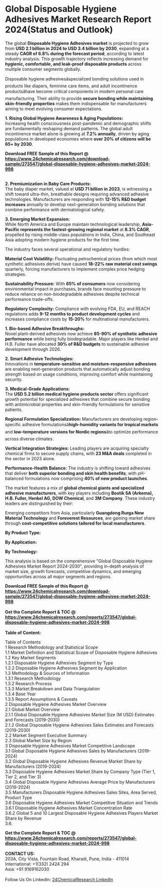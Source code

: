 <h1>Global Disposable Hygiene Adhesives Market Research Report 2024(Status and Outlook)</h1><p>The global <strong>Disposable Hygiene Adhesives market</strong> is projected to grow from <strong>USD 2.1 billion in 2024 to USD 3.4 billion by 2030</strong>, expanding at a steady <strong>CAGR of 6.8% during the forecast period</strong>, according to latest industry analysis. This growth trajectory reflects increasing demand for <strong>hygienic, comfortable, and leak-proof disposable products</strong> across multiple consumer segments globally.</p><p>Disposable hygiene adhesivesâspecialized bonding solutions used in products like diapers, feminine care items, and adult incontinence productsâhave become critical components in modern personal care manufacturing. Their ability to provide <strong>secure bonding while maintaining skin-friendly properties</strong> makes them indispensable for manufacturers aiming to meet evolving consumer expectations.</p><p><strong>1. Rising Global Hygiene Awareness &amp; Aging Populations:</strong><br>
Increasing health consciousness post-pandemic and demographic shifts are fundamentally reshaping demand patterns. The global adult incontinence market alone is growing at <strong>7.2% annually</strong>, driven by aging populations in developed economies where <strong>over 20% of citizens will be 65+ by 2030</strong>.</p><div><b>Download FREE Sample of this Report @ 
            <a href="https://www.24chemicalresearch.com/download-sample/273547/global-disposable-hygiene-adhesives-market-2024-998">
            https://www.24chemicalresearch.com/download-sample/273547/global-disposable-hygiene-adhesives-market-2024-998</a></b></div><br><p><strong>2. Premiumization in Baby Care Products:</strong><br>
The baby diaper market, valued at <strong>USD 71 billion in 2023</strong>, is witnessing a shift toward ultra-thin, breathable designs requiring advanced adhesive technologies. Manufacturers are responding with <strong>12-15% R&amp;D budget increases</strong> annually to develop next-generation bonding solutions that combine performance with dermatological safety.</p><p><strong>3. Emerging Market Expansion:</strong><br>
While North America and Europe maintain technological leadership, <strong>Asia-Pacific represents the fastest-growing regional market</strong> at <strong>8.3% CAGR</strong>, propelled by rising middle-class populations in India, China, and Southeast Asia adopting modern hygiene products for the first time.</p><p>The industry faces several operational and regulatory hurdles:</p><p><strong>Material Cost Volatility:</strong> Fluctuating petrochemical prices (from which most synthetic adhesives derive) have caused <strong>18-22% raw material cost swings</strong> quarterly, forcing manufacturers to implement complex price hedging strategies.</p><p><strong>Sustainability Pressure:</strong> With <strong>65% of consumers</strong> now considering environmental impact in purchases, brands face mounting pressure to reduce reliance on non-biodegradable adhesives despite technical performance trade-offs.</p><p><strong>Regulatory Complexity:</strong> Compliance with evolving FDA, EU, and REACH regulations adds <strong>9-12 months to product development cycles</strong> and increases compliance costs by <strong>15-20%</strong> for multinational manufacturers.</p><p><strong>1. Bio-based Adhesive Breakthroughs:</strong><br>
Novel plant-derived adhesives now achieve <strong>85-90% of synthetic adhesive performance</strong> while being fully biodegradable. Major players like Henkel and H.B. Fuller have allocated <strong>30% of R&amp;D budgets</strong> to sustainable adhesive development through 2026.</p><p><strong>2. Smart Adhesive Technologies:</strong><br>
Innovations in <strong>temperature-sensitive and moisture-responsive adhesives</strong> are enabling next-generation products that automatically adjust bonding strength based on usage conditions, improving comfort while maintaining security.</p><p><strong>3. Medical-Grade Applications:</strong><br>
The <strong>USD 5.2 billion medical hygiene products sector</strong> offers significant growth potential for specialized adhesives that combine secure bonding with antimicrobial properties and skin-friendly formulations for sensitive patients.</p><p><strong>Regional Formulation Specialization:</strong> Manufacturers are developing region-specific adhesive formulationsâ<strong>high-humidity variants for tropical markets</strong> and <strong>low-temperature versions for Nordic regions</strong>âto optimize performance across diverse climates.</p><p><strong>Vertical Integration Strategies:</strong> Leading players are acquiring specialty chemical firms to secure supply chains, with <strong>23 M&amp;A deals</strong> completed in the sector in 2023 alone.</p><p><strong>Performance-Health Balance:</strong> The industry is shifting toward adhesives that deliver <strong>both superior bonding and skin health benefits</strong>, with pH-balanced formulations now comprising <strong>40% of new product launches</strong>.</p><p>The market features a mix of <strong>global chemical giants and specialized adhesive manufacturers</strong>, with key players including <strong>Bostik SA (Arkema), H.B. Fuller, Henkel AG, DOW Chemical</strong>, and <strong>3M Company</strong>. These industry leaders are distinguished by their:</p><p>Emerging competitors from Asia, particularly <strong>Guangdong Rurga New Material Technology</strong> and <strong>Foreverest Resources</strong>, are gaining market share through <strong>cost-competitive solutions tailored for local manufacturers</strong>.</p><p><strong>By Product Type:</strong></p><p><strong>By Application:</strong></p><p><strong>By Technology:</strong></p><p>This analysis is based on the comprehensive "Global Disposable Hygiene Adhesives Market Report 2024-2030", providing in-depth analysis of market size, growth forecasts, competitive dynamics, and emerging opportunities across all major segments and regions.</p><div><b>Download FREE Sample of this Report @ 
            <a href="https://www.24chemicalresearch.com/download-sample/273547/global-disposable-hygiene-adhesives-market-2024-998">
            https://www.24chemicalresearch.com/download-sample/273547/global-disposable-hygiene-adhesives-market-2024-998</a></b></div><br><div><b>Get the Complete Report & TOC @ 
            <a href="https://www.24chemicalresearch.com/reports/273547/global-disposable-hygiene-adhesives-market-2024-998">
            https://www.24chemicalresearch.com/reports/273547/global-disposable-hygiene-adhesives-market-2024-998</a></b></div><br>
            <b>Table of Content:</b><p>Table of Contents<br />
1 Research Methodology and Statistical Scope<br />
1.1 Market Definition and Statistical Scope of Disposable Hygiene Adhesives<br />
1.2 Key Market Segments<br />
1.2.1 Disposable Hygiene Adhesives Segment by Type<br />
1.2.2 Disposable Hygiene Adhesives Segment by Application<br />
1.3 Methodology & Sources of Information<br />
1.3.1 Research Methodology<br />
1.3.2 Research Process<br />
1.3.3 Market Breakdown and Data Triangulation<br />
1.3.4 Base Year<br />
1.3.5 Report Assumptions & Caveats<br />
2 Disposable Hygiene Adhesives Market Overview<br />
2.1 Global Market Overview<br />
2.1.1 Global Disposable Hygiene Adhesives Market Size (M USD) Estimates and Forecasts (2019-2030)<br />
2.1.2 Global Disposable Hygiene Adhesives Sales Estimates and Forecasts (2019-2030)<br />
2.2 Market Segment Executive Summary<br />
2.3 Global Market Size by Region<br />
3 Disposable Hygiene Adhesives Market Competitive Landscape<br />
3.1 Global Disposable Hygiene Adhesives Sales by Manufacturers (2019-2024)<br />
3.2 Global Disposable Hygiene Adhesives Revenue Market Share by Manufacturers (2019-2024)<br />
3.3 Disposable Hygiene Adhesives Market Share by Company Type (Tier 1, Tier 2, and Tier 3)<br />
3.4 Global Disposable Hygiene Adhesives Average Price by Manufacturers (2019-2024)<br />
3.5 Manufacturers Disposable Hygiene Adhesives Sales Sites, Area Served, Product Type<br />
3.6 Disposable Hygiene Adhesives Market Competitive Situation and Trends<br />
3.6.1 Disposable Hygiene Adhesives Market Concentration Rate<br />
3.6.2 Global 5 and 10 Largest Disposable Hygiene Adhesives Players Market Share by Revenue<br />
3.6.</p><div><b>Get the Complete Report & TOC @ 
            <a href="https://www.24chemicalresearch.com/reports/273547/global-disposable-hygiene-adhesives-market-2024-998">
            https://www.24chemicalresearch.com/reports/273547/global-disposable-hygiene-adhesives-market-2024-998</a></b></div><br><b>CONTACT US:</b><br>
            203A, City Vista, Fountain Road, Kharadi, Pune, India - 411014<br>
            International: +1(332) 2424 294<br>
            Asia: +91 9169162030 <br><br>
            Follow Us On LinkedIn: <a href="https://www.linkedin.com/company/24chemicalresearch/">24ChemicalResearch LinkedIn</a>